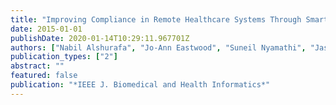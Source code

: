 ```yaml
---
title: "Improving Compliance in Remote Healthcare Systems Through Smartphone Battery Optimization"
date: 2015-01-01
publishDate: 2020-01-14T10:29:11.967701Z
authors: ["Nabil Alshurafa", "Jo-Ann Eastwood", "Suneil Nyamathi", "Jason J. Liu", "Wenyao Xu", "Hassan Ghasemzadeh", "Mohammad Pourhomayoun", "Majid Sarrafzadeh"]
publication_types: ["2"]
abstract: ""
featured: false
publication: "*IEEE J. Biomedical and Health Informatics*"
---
```


